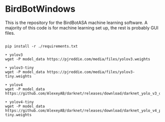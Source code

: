 # BirdBotWindows
This is the repository for the BirdBotASA machine learning software. A majority of this code is for machine learning set up, the rest is probably GUI files.

```

pip install -r ./requirements.txt

‣ yolov3
wget -P model_data https://pjreddie.com/media/files/yolov3.weights

‣ yolov3-tiny
wget -P model_data https://pjreddie.com/media/files/yolov3-tiny.weights

‣ yolov4
wget -P model_data https://github.com/AlexeyAB/darknet/releases/download/darknet_yolo_v3_optimal/yolov4.weights

‣ yolov4-tiny
wget -P model_data https://github.com/AlexeyAB/darknet/releases/download/darknet_yolo_v4_pre/yolov4-tiny.weights

```

